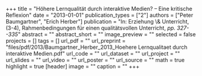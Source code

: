 +++
title = "Höhere Lernqualität durch interaktive Medien? – Eine kritische Reflexion"
date = "2013-01-01"
publication_types = ["2"]
authors = ["Peter Baumgartner", "Erich Herber"]
publication = "In: Erziehung \\& Unterricht, (3-4), Rahmenbedingungen für einen qualitätsvollen Unterricht, _pp. 327--335_"
abstract = ""
abstract_short = ""
image_preview = ""
selected = false
projects = []
tags = []
url_pdf = ""
url_preprint = "files/pdf/2013/Baumgartner_Herber_2013_Hoehere Lernqualitaet durch interaktive Medien.pdf"
url_code = ""
url_dataset = ""
url_project = ""
url_slides = ""
url_video = ""
url_poster = ""
url_source = ""
math = true
highlight = true
[header]
image = ""
caption = ""
+++
